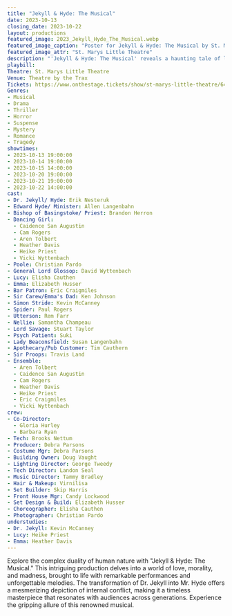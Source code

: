 ```yaml
---
title: "Jekyll & Hyde: The Musical"
date: 2023-10-13
closing_date: 2023-10-22
layout: productions
featured_image: 2023_Jekyll_Hyde_The_Musical.webp
featured_image_caption: "Poster for Jekyll & Hyde: The Musical by St. Marys Little Theatre"
featured_image_attr: "St. Marys Little Theatre"
description: "'Jekyll & Hyde: The Musical' reveals a haunting tale of love, madness, and duality. An unforgettable, thrilling experience."
playbill:
Theatre: St. Marys Little Theatre
Venue: Theatre by the Trax
Tickets: https://www.onthestage.tickets/show/st-marys-little-theatre/64ad92cac4a06a0e416321ec
Genres:
- Musical
- Drama
- Thriller
- Horror
- Suspense
- Mystery
- Romance
- Tragedy
showtimes:
- 2023-10-13 19:00:00
- 2023-10-14 19:00:00
- 2023-10-15 14:00:00
- 2023-10-20 19:00:00
- 2023-10-21 19:00:00
- 2023-10-22 14:00:00
cast:
- Dr. Jekyll/ Hyde: Erik Nesteruk
- Edward Hyde/ Minister: Allen Langenbahn
- Bishop of Basingstoke/ Priest: Brandon Herron
- Dancing Girl:
  - Caidence San Augustin
  - Cam Rogers
  - Aren Tolbert
  - Heather Davis
  - Heike Priest
  - Vicki Wyttenbach
- Poole: Christian Pardo
- General Lord Glossop: David Wyttenbach
- Lucy: Elisha Cauthen
- Emma: Elizabeth Husser
- Bar Patron: Eric Craigmiles
- Sir Carew/Emma's Dad: Ken Johnson
- Simon Stride: Kevin McCanney
- Spider: Paul Rogers
- Utterson: Rem Farr
- Nellie: Samantha Champeau
- Lord Savage: Stuart Taylor
- Psych Patient: Suki
- Lady Beaconsfield: Susan Langenbahn
- Apothecary/Pub Customer: Tim Cauthern
- Sir Proops: Travis Land
- Ensemble:
  - Aren Tolbert
  - Caidence San Augustin
  - Cam Rogers
  - Heather Davis
  - Heike Priest
  - Eric Craigmiles
  - Vicki Wyttenbach
crew:
- Co-Director: 
  - Gloria Hurley
  - Barbara Ryan
- Tech: Brooks Nettum
- Producer: Debra Parsons
- Costume Mgr: Debra Parsons
- Building Owner: Doug Vaught
- Lighting Director: George Tweedy
- Tech Director: Landon Seal
- Music Director: Tammy Bradley
- Hair & Makeup: Virnilisa
- Set Builder: Skip Harris
- Front House Mgr: Candy Lockwood
- Set Design & Build: Elizabeth Husser
- Choreographer: Elisha Cauthen
- Photographer: Christian Pardo
understudies:
- Dr. Jekyll: Kevin McCanney
- Lucy: Heike Priest
- Emma: Heather Davis
---
```

Explore the complex duality of human nature with "Jekyll & Hyde: The Musical." This intriguing production delves into a world of love, morality, and madness, brought to life with remarkable performances and unforgettable melodies. The transformation of Dr. Jekyll into Mr. Hyde offers a mesmerizing depiction of internal conflict, making it a timeless masterpiece that resonates with audiences across generations. Experience the gripping allure of this renowned musical.